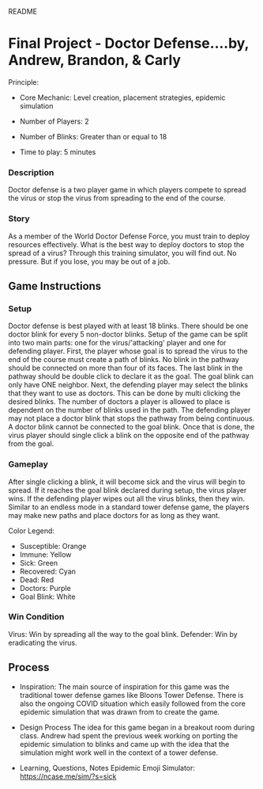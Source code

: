 README
# Final Project - Doctor Defense....by, Andrew, Brandon, & Carly 

Principle: 
- Core Mechanic: Level creation, placement strategies, epidemic simulation

- Number of Players: 2
- Number of Blinks: Greater than or equal to 18
- Time to play: 5 minutes

### Description
Doctor defense is a two player game in which players compete to spread the virus or stop the virus from spreading to the end of the course.

### Story
As a member of the World Doctor Defense Force, you must train to deploy resources effectively. What is the best way to deploy doctors to stop the spread of a virus? Through this training simulator, you will find out. No pressure. But if you lose, you may be out of a job. 

## Game Instructions
### Setup
Doctor defense is best played with at least 18 blinks. There should be one doctor blink for every 5 non-doctor blinks.
Setup of the game can be split into two main parts: one for the virus/'attacking' player and one for defending player. First, the player whose goal is to spread the virus to the end of the course must create a path of blinks. No blink in the pathway should be connected on more than four of its faces. The last blink in the pathway should be double click to declare it as the goal. The goal blink can only have ONE neighbor. 
Next, the defending player may select the blinks that they want to use as doctors. This can be done by multi clicking the desired blinks. The number of doctors a player is allowed to place is dependent on the number of blinks used in the path. The defending player may not place a doctor blink that stops the pathway from being continuous. A doctor blink cannot be connected to the goal blink. 
Once that is done, the virus player should single click a blink on the opposite end of the pathway from the goal.

### Gameplay
After single clicking a blink, it will become sick and the virus will begin to spread. If it reaches the goal blink declared during setup, the virus player wins. If the defending player wipes out all the virus blinks, then they win. Similar to an endless mode in a standard tower defense game, the players may make new paths and place doctors for as long as they want.

Color Legend:
- Susceptible: Orange
- Immune: Yellow
- Sick: Green
- Recovered: Cyan
- Dead: Red
- Doctors: Purple
- Goal Blink: White

### Win Condition
Virus: Win by spreading all the way to the goal blink.
Defender: Win by eradicating the virus.

## Process
- Inspiration:
The main source of inspiration for this game was the traditional tower defense games like Bloons Tower Defense. There is also the ongoing COVID situation which easily followed from the core epidemic simulation that was drawn from to create the game.

- Design Process
The idea for this game began in a breakout room during class. Andrew had spent the previous week working on porting the epidemic simulation to blinks and came up with the idea that the simulation might work well in the context of a tower defense.
- Learning, Questions, Notes
Epidemic Emoji Simulator: https://ncase.me/sim/?s=sick
